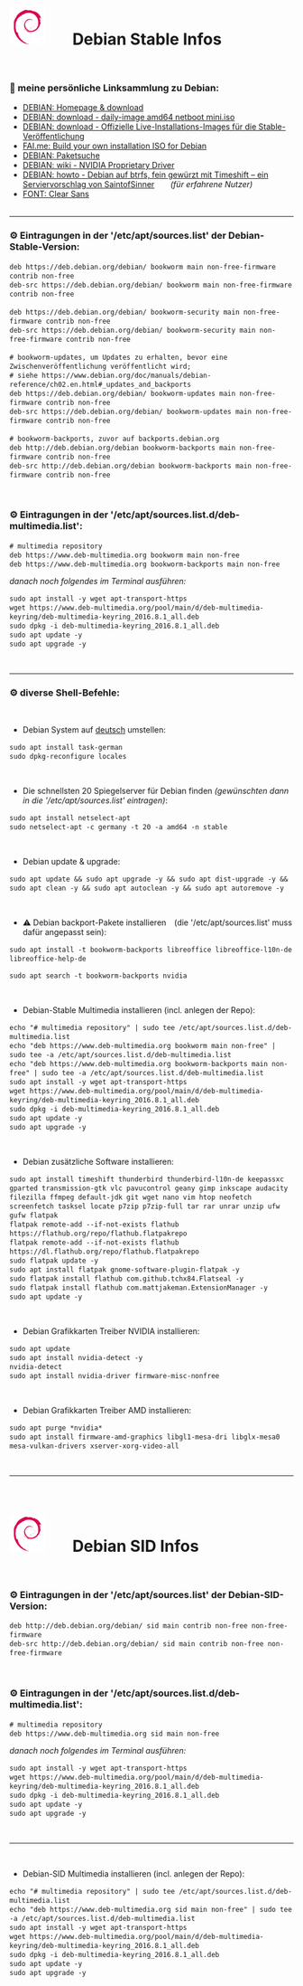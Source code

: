 # ![](https://github.com/Michellesdreamplace/Linux_Infos/blob/main/pix/icons_64x64/Debian.png)⠀ ⠀Debian Stable Infos
 ⠀ ⠀ ⠀ ⠀ ⠀ ⠀ 
 ⠀ ⠀ ⠀ ⠀ ⠀ ⠀ 
### 🔗 meine persönliche Linksammlung zu Debian:
- [DEBIAN: Homepage & download](https://www.debian.org/)
- [DEBIAN: download - daily-image amd64 netboot mini.iso](https://d-i.debian.org/daily-images/amd64/daily/netboot/mini.iso)
- [DEBIAN: download - Offizielle Live-Installations-Images für die Stable-Veröffentlichung](https://cdimage.debian.org/debian-cd/current-live/amd64/iso-hybrid/)
- [FAI.me: Build your own installation ISO for Debian](https://fai-project.org/FAIme/)  
- [DEBIAN: Paketsuche](https://packages.debian.org/de/)  
- [DEBIAN: wiki - NVIDIA Proprietary Driver](https://wiki.debian.org/NvidiaGraphicsDrivers)  
- [DEBIAN: howto - Debian auf btrfs, fein gewürzt mit Timeshift – ein Serviervorschlag von SaintofSinner](https://saintofsinner.de/debian-auf-btrfs-fein-gewuerzt-mit-timeshift-ein-serviervorschlag/)⠀ ⠀ *(für erfahrene Nutzer)* 
- [FONT: Clear Sans](https://www.fontsquirrel.com/fonts/clear-sans)  
 ⠀ ⠀ ⠀ ⠀ ⠀ ⠀ 
 ⠀ ⠀ ⠀ ⠀ ⠀ ⠀
______________________________________________________________________________________________________
### ⚙️ Eintragungen in der '/etc/apt/sources.list' der Debian-Stable-Version:
```
deb https://deb.debian.org/debian/ bookworm main non-free-firmware contrib non-free
deb-src https://deb.debian.org/debian/ bookworm main non-free-firmware contrib non-free

deb https://deb.debian.org/debian/ bookworm-security main non-free-firmware contrib non-free
deb-src https://deb.debian.org/debian/ bookworm-security main non-free-firmware contrib non-free

# bookworm-updates, um Updates zu erhalten, bevor eine Zwischenveröffentlichung veröffentlicht wird;
# siehe https://www.debian.org/doc/manuals/debian-reference/ch02.en.html#_updates_and_backports
deb https://deb.debian.org/debian/ bookworm-updates main non-free-firmware contrib non-free
deb-src https://deb.debian.org/debian/ bookworm-updates main non-free-firmware contrib non-free

# bookworm-backports, zuvor auf backports.debian.org
deb http://deb.debian.org/debian bookworm-backports main non-free-firmware contrib non-free
deb-src http://deb.debian.org/debian bookworm-backports main non-free-firmware contrib non-free
```
 ⠀ ⠀ ⠀ ⠀ ⠀ 
### ⚙️ Eintragungen in der '/etc/apt/sources.list.d/deb-multimedia.list':
```
# multimedia repository
deb https://www.deb-multimedia.org bookworm main non-free
deb https://www.deb-multimedia.org bookworm-backports main non-free
```
*danach noch folgendes im Terminal ausführen:*
```
sudo apt install -y wget apt-transport-https
wget https://www.deb-multimedia.org/pool/main/d/deb-multimedia-keyring/deb-multimedia-keyring_2016.8.1_all.deb
sudo dpkg -i deb-multimedia-keyring_2016.8.1_all.deb
sudo apt update -y
sudo apt upgrade -y
```
 ⠀ ⠀ ⠀ ⠀ ⠀ ⠀ ⠀ ⠀
 ⠀ ⠀ ⠀ ⠀ ⠀ ⠀ 
______________________________________________________________________________________________________
### ⚙️ diverse Shell-Befehle:
 ⠀ ⠀ ⠀ ⠀ ⠀ 
- Debian System auf [deutsch](https://wiki.debian.org/de/HowTo/Install/Deutsch) umstellen:
```
sudo apt install task-german
sudo dpkg-reconfigure locales
```
 ⠀ ⠀ ⠀ ⠀ ⠀ 
 ⠀ ⠀ ⠀ ⠀ ⠀ 
 - Die schnellsten 20 Spiegelserver für Debian finden *(gewünschten dann in die '/etc/apt/sources.list' eintragen)*:
```
sudo apt install netselect-apt
sudo netselect-apt -c germany -t 20 -a amd64 -n stable
```
 ⠀ ⠀ ⠀ ⠀ ⠀ 
 ⠀ ⠀ ⠀ ⠀ ⠀ 
- Debian update & upgrade:
```
sudo apt update && sudo apt upgrade -y && sudo apt dist-upgrade -y && sudo apt clean -y && sudo apt autoclean -y && sudo apt autoremove -y
```
 ⠀ ⠀ ⠀ ⠀ ⠀ 
 ⠀ ⠀ ⠀ ⠀ ⠀ 
- ⚠️ Debian backport-Pakete installieren⠀ (die '/etc/apt/sources.list' muss dafür angepasst sein):
```
sudo apt install -t bookworm-backports libreoffice libreoffice-l10n-de libreoffice-help-de
```
```
sudo apt search -t bookworm-backports nvidia
```
 ⠀ ⠀ ⠀ ⠀ ⠀ 
 ⠀ ⠀ ⠀ ⠀ ⠀ 
- Debian-Stable Multimedia installieren (incl. anlegen der Repo):
```
echo "# multimedia repository" | sudo tee /etc/apt/sources.list.d/deb-multimedia.list
echo "deb https://www.deb-multimedia.org bookworm main non-free" | sudo tee -a /etc/apt/sources.list.d/deb-multimedia.list
echo "deb https://www.deb-multimedia.org bookworm-backports main non-free" | sudo tee -a /etc/apt/sources.list.d/deb-multimedia.list
sudo apt install -y wget apt-transport-https
wget https://www.deb-multimedia.org/pool/main/d/deb-multimedia-keyring/deb-multimedia-keyring_2016.8.1_all.deb
sudo dpkg -i deb-multimedia-keyring_2016.8.1_all.deb
sudo apt update -y
sudo apt upgrade -y
```
 ⠀ ⠀ ⠀ ⠀ ⠀ ⠀ ⠀ ⠀
 ⠀ ⠀ ⠀ ⠀ ⠀ ⠀ 
 - Debian zusätzliche Software installieren:
```
sudo apt install timeshift thunderbird thunderbird-l10n-de keepassxc gparted transmission-gtk vlc pavucontrol geany gimp inkscape audacity filezilla ffmpeg default-jdk git wget nano vim htop neofetch screenfetch tasksel locate p7zip p7zip-full tar rar unrar unzip ufw gufw flatpak
flatpak remote-add --if-not-exists flathub https://flathub.org/repo/flathub.flatpakrepo
flatpak remote-add --if-not-exists flathub https://dl.flathub.org/repo/flathub.flatpakrepo
sudo flatpak update -y
sudo apt install flatpak gnome-software-plugin-flatpak -y
sudo flatpak install flathub com.github.tchx84.Flatseal -y
sudo flatpak install flathub com.mattjakeman.ExtensionManager -y
sudo apt update -y
```
 ⠀ ⠀ ⠀ ⠀ ⠀ ⠀ ⠀ ⠀
 ⠀ ⠀ ⠀ ⠀ ⠀ ⠀ 
  - Debian Grafikkarten Treiber NVIDIA installieren:
```
sudo apt update
sudo apt install nvidia-detect -y
nvidia-detect
sudo apt install nvidia-driver firmware-misc-nonfree
```
 ⠀ ⠀ ⠀ ⠀ ⠀ ⠀ ⠀ ⠀
 ⠀ ⠀ ⠀ ⠀ ⠀ ⠀ 
   - Debian Grafikkarten Treiber AMD installieren:
```
sudo apt purge *nvidia*
sudo apt install firmware-amd-graphics libgl1-mesa-dri libglx-mesa0 mesa-vulkan-drivers xserver-xorg-video-all
```
 ⠀ ⠀ ⠀ ⠀ ⠀ ⠀ ⠀ ⠀
 ⠀ ⠀ ⠀ ⠀ ⠀ ⠀ 
______________________________________________________________________________________________________
 ⠀ ⠀ ⠀ ⠀ ⠀ ⠀ ⠀ ⠀
 ⠀ ⠀ ⠀ ⠀ ⠀ ⠀ 
# ![](https://github.com/Michellesdreamplace/Linux_Infos/blob/main/pix/icons_64x64/Debian.png)⠀ ⠀Debian SID Infos
 ⠀ ⠀ ⠀ ⠀ ⠀ ⠀ 
 ⠀ ⠀ ⠀ ⠀ ⠀ ⠀ 
### ⚙️ Eintragungen in der '/etc/apt/sources.list' der Debian-SID-Version:
```
deb http://deb.debian.org/debian/ sid main contrib non-free non-free-firmware  
deb-src http://deb.debian.org/debian/ sid main contrib non-free non-free-firmware  
```
 ⠀ ⠀ ⠀ ⠀ ⠀ 
### ⚙️ Eintragungen in der '/etc/apt/sources.list.d/deb-multimedia.list':
```
# multimedia repository
deb https://www.deb-multimedia.org sid main non-free
```
*danach noch folgendes im Terminal ausführen:*
```
sudo apt install -y wget apt-transport-https
wget https://www.deb-multimedia.org/pool/main/d/deb-multimedia-keyring/deb-multimedia-keyring_2016.8.1_all.deb
sudo dpkg -i deb-multimedia-keyring_2016.8.1_all.deb
sudo apt update -y
sudo apt upgrade -y
```
 ⠀ ⠀ ⠀ ⠀ ⠀ ⠀ ⠀ ⠀
 ⠀ ⠀ ⠀ ⠀ ⠀ ⠀ 
______________________________________________________________________________________________________
 ⠀ ⠀ ⠀ ⠀ ⠀ ⠀ ⠀ ⠀
 ⠀ ⠀ ⠀ ⠀ ⠀ ⠀ 
- Debian-SID Multimedia installieren (incl. anlegen der Repo):
```
echo "# multimedia repository" | sudo tee /etc/apt/sources.list.d/deb-multimedia.list
echo "deb https://www.deb-multimedia.org sid main non-free" | sudo tee -a /etc/apt/sources.list.d/deb-multimedia.list
sudo apt install -y wget apt-transport-https
wget https://www.deb-multimedia.org/pool/main/d/deb-multimedia-keyring/deb-multimedia-keyring_2016.8.1_all.deb
sudo dpkg -i deb-multimedia-keyring_2016.8.1_all.deb
sudo apt update -y
sudo apt upgrade -y
```
